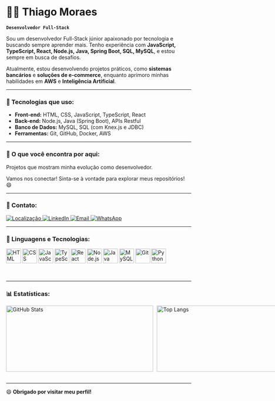 # 👨‍💻 Thiago Moraes

**`Desenvolvedor Full-Stack`**

Sou um desenvolvedor Full-Stack júnior apaixonado por tecnologia e buscando sempre aprender mais. Tenho experiência com **JavaScript, TypeScript, React, Node.js, Java, Spring Boot, SQL, MySQL**, e estou sempre em busca de desafios.

Atualmente, estou desenvolvendo projetos práticos, como **sistemas bancários** e **soluções de e-commerce**, enquanto aprimoro minhas habilidades em **AWS** e **Inteligência Artificial**.

---

### 🔧 Tecnologias que uso:

- **Front-end:** HTML, CSS, JavaScript, TypeScript, React  
- **Back-end:** Node.js, Java (Spring Boot), APIs Restful  
- **Banco de Dados:** MySQL, SQL (com Knex.js e JDBC)  
- **Ferramentas:** Git, GitHub, Docker, AWS  

---

### 🚀 O que você encontra por aqui:

Projetos que mostram minha evolução como desenvolvedor.

Vamos nos conectar! Sinta-se à vontade para explorar meus repositórios! 😄

---

### 📌 Contato:

<p align="left">
  <a href="https://www.google.com/maps/place/Teresópolis,+RJ" target="_blank">
    <img src="https://img.shields.io/badge/Localização-Teresópolis%2C%20RJ%2C%20Brasil-blue?style=for-the-badge&logo=google-maps&logoColor=white" alt="Localização">
  </a>
  <a href="https://www.linkedin.com/in/seu-usuario" target="_blank">
    <img src="https://img.shields.io/badge/LinkedIn-0077B5?style=for-the-badge&logo=linkedin&logoColor=white" alt="LinkedIn">
  </a>
  <a href="mailto:thiagomottamoraes@gmail.com" target="_blank">
    <img src="https://img.shields.io/badge/Email-D14836?style=for-the-badge&logo=gmail&logoColor=white" alt="Email">
  </a>
  <a href="https://wa.me/+5521991446493" target="_blank">
    <img src="https://img.shields.io/badge/WhatsApp-25D366?style=for-the-badge&logo=whatsapp&logoColor=white" alt="WhatsApp">
  </a>
</p>

---

### 🤖 Linguagens e Tecnologias:

<p>
  <img src="https://cdn.jsdelivr.net/gh/devicons/devicon@latest/icons/html5/html5-original.svg" title="HTML" width="40"/>
  <img src="https://cdn.jsdelivr.net/gh/devicons/devicon@latest/icons/css3/css3-original.svg" title="CSS" width="40"/>
  <img src="https://cdn.jsdelivr.net/gh/devicons/devicon@latest/icons/javascript/javascript-original.svg" title="JavaScript" width="40"/>
  <img src="https://cdn.jsdelivr.net/gh/devicons/devicon@latest/icons/typescript/typescript-original.svg" title="TypeScript" width="40"/>
  <img src="https://cdn.jsdelivr.net/gh/devicons/devicon@latest/icons/react/react-original.svg" title="React" width="40"/>
  <img src="https://cdn.jsdelivr.net/gh/devicons/devicon@latest/icons/nodejs/nodejs-original.svg" title="Node.js" width="40"/>
  <img src="https://cdn.jsdelivr.net/gh/devicons/devicon@latest/icons/java/java-original.svg" title="Java" width="40"/>
  <img src="https://cdn.jsdelivr.net/gh/devicons/devicon@latest/icons/mysql/mysql-original.svg" title="MySQL" width="40"/>
  <img src="https://cdn.jsdelivr.net/gh/devicons/devicon@latest/icons/git/git-original.svg" title="Git" width="40"/>
  <img src="https://cdn.jsdelivr.net/gh/devicons/devicon@latest/icons/python/python-original.svg" title="Python" width="40"/>
</p>

<br/>

---

### 📊 Estatísticas:

<div style="display: flex; align-items: center; gap: 10px;">
  <img alt="GitHub Stats" height="180" width="400" src="https://github-readme-stats.vercel.app/api?username=ThiagoMoraes97&show_icons=true&theme=tokyonight&include_all_commits=true&locale=pt-br"/>

  <img alt="Top Langs" height="180" width="350" src="https://github-readme-stats.vercel.app/api/top-langs/?username=ThiagoMoraes97&theme=tokyonight&layout=compact&custom_title=Tecnologias&langs_count=9"/>
</div>

<br clear="left"/>

---

😄 **Obrigado por visitar meu perfil!**

